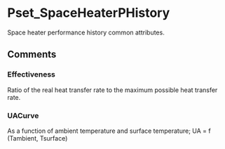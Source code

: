 # Pset_SpaceHeaterPHistory

Space heater performance history common attributes.
<!-- end of short definition -->



## Comments

### Effectiveness

Ratio of the real heat transfer rate to the maximum possible heat transfer rate.

### UACurve

As a function of ambient temperature and surface temperature; UA = f (Tambient, Tsurface)

